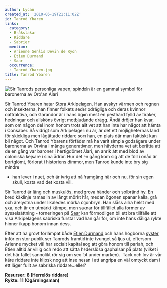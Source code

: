 ```yaml
---
author: Lycan
created_at: '2010-05-19T21:11:02Z'
id: Tanrod Ybaren
links:
  category:
  - Bråkstakar
  - Riddare
  - Sabrier
  mention:
  - Arienne Senlis Devin de Ryon
  - Etien Durmand
  - Saar
  occurrence:
  - Tanrod_Ybaren.jpg
title: Tanrod Ybaren
---
```


![Sir Tanrods personliga vapen; spindeln är en gammal symbol för baronerna av Oro'an Alari]

Sir Tanrod Ybaren hatar Stora Arkipelagen. Han avskyr värmen och regnen och insekterna, han finner
folkets seder odrägliga och deras kvinnor oattraktiva, och Garandor är i hans ögon mest en pesthärd
fylld av tiraker, hedningar och allsköns övrigt motbjudande drägg. Ändå dröjer han kvar, som om
någon del inom honom trots allt vet att han inte har något att hämta i Consaber. Så vidrigt som
Arkipelagen nu är, är det ett möjligheternas land för skickliga men lågättade riddare som han, en
plats där man faktiskt kan bli något. Och Tanrod Ybarens förfäder må ha varit simpla godsägare under
baronerna av Orvina i många generationer, men hävderna vet att berätta att de en gång var baroner i
hertigdömet Alari, en anrik ätt med blod av coloniska kejsare i sina ådror. Hur det en gång kom sig
att de föll i onåd är bortglömt, förlorat i historiens dimmor, men Tanrod kunde inte bry sig mindre
- han lever i nuet, och är ivrig att nå framgång här och nu, för sin egen skull, kosta vad det kosta
vill.

Sir Tanrod är lång och muskulös, med grova händer och solbränd hy. En bred käklinje ramas in av
långt mörkt hår, medan ögonen spanar kalla, grå och ärelystna under likaledes mörka ögonbryn. Han
slåss allra helst med yxa, och är en utmärkt kämpe, men saknar för tillfället alla former av
sysselsättning - torneringen på [Saar] kan förmodligen bli ett bra tillfälle att visa Arkipelagens
sabriska furstar vad han går för, om inte hans dåliga rykte hinner ikapp honom innan dess.

Efter att ha grovt förlämpat både [Etien Durmand] och hans högborna [syster] inför en stor publik
ser Tanrods framtid inte tvunget så ljus ut, eftersom Arienne mycket väl har socialt kapital nog att
göra honom till pariah, och Etien alltid är villig och redo att sätta hederslösa gaphalsar på plats
(vilket i det här fallet sannolikt rör sig om sex fot under marken).  Tack och lov är vår käre
riddare inte klipsk nog att inse nesan i att angripa en väl omtyckt dam i ett läger fullt av
sabriska riddare...eller?

**Resurser: 8 (Herrelös riddare)**\
**Rykte: 11 (Ogärningsman)**

  [Sir Tanrods personliga vapen; spindeln är en gammal symbol för baronerna av Oro'an Alari]: Tanrod_Ybaren.jpg
    "Sir Tanrods personliga vapen; spindeln är en gammal symbol för baronerna av Oro'an Alari"
  [Saar]: Saar
  [Etien Durmand]: Etien_Durmand
  [syster]: Arienne_Senlis_Devin_de_Ryon